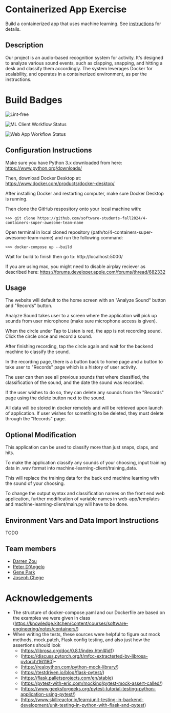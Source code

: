 # Containerized App Exercise

Build a containerized app that uses machine learning. See [instructions](./instructions.md) for details.

## Description

Our project is an audio-based recognition system for activity. It's designed to analyze various sound events, such as clapping, snapping, and hitting a desk and classify them accordingly. The system leverages Docker for scalability, and operates in a containerized environment, as per the instructions.

# Build Badges

![Lint-free](https://github.com/nyu-software-engineering/containerized-app-exercise/actions/workflows/lint.yml/badge.svg)

![ML Client Workflow Status](https://github.com/software-students-fall2024/4-containers-super-awesome-team-name/actions/workflows/ml_client.yml/badge.svg?branch=main)

![Web App Workflow Status](https://github.com/software-students-fall2024/4-containers-super-awesome-team-name/actions/workflows/web_app.yml/badge.svg?branch=main)

## Configuration Instructions

Make sure you have Python 3.x downloaded from here:
https://www.python.org/downloads/

Then, download Docker Desktop at:
https://www.docker.com/products/docker-desktop/

After installing Docker and restarting computer, make sure Docker Desktop is running.

Then clone the GitHub respository onto your local machine with:

```
>>> git clone https://github.com/software-students-fall2024/4-containers-super-awesome-team-name
```

Open terminal in local cloned repository (path/to/4-containers-super-awesome-team-name) and run the following command:
```
>>> docker-compose up --build
```

Wait for build to finish then go to:
http://localhost:5000/

If you are using mac, you might need to disable airplay reciever as described here:
https://forums.developer.apple.com/forums/thread/682332

## Usage

The website will default to the home screen with an "Analyze Sound" button and "Records" button.

Analyze Sound takes user to a screen where the application will pick up sounds from user microphone (make sure microphone access is given).

When the circle under Tap to Listen is red, the app is not recording sound. Click the circle once and record a sound.

After finishing recording, tap the circle again and wait for the backend machine to classify the sound.

In the recording page, there is a button back to home page and a button to take user to "Records" page which is a history of user activity.

The user can then see all previous sounds that where classified, the classification of the sound, and the date the sound was recorded.

If the user wishes to do so, they can delete any sounds from the "Records" page using the delete button next to the sound.

All data will be stored in docker remotely and will be retrieved upon launch of application. If user wishes for something to be deleted, they must delete through the "Records" page.

## Optional Modification

This application can be used to classify more than just snaps, claps, and hits. 

To make the application classify any sounds of your choosing, input training data in .wav format into machine-learning-client/training_data. 

This will replace the training data for the back end machine learning with the sound of your choosing. 

To change the output syntax and classification names on the front end web application, further modification of variable names in web-app/templates and machine-learning-client/main.py will have to be done.

## Environment Vars and Data Import Instructions

TODO

## Team members

- [Darren Zou](https://github.com/darrenzou)
- [Peter D'Angelo](https://github.com/dangelo729)
- [Gene Park](https://github.com/geneparkmcs)
- [Joseph Chege](https://github.com/JosephChege4)

# Acknowledgements

- The structure of docker-compose.yaml and our Dockerfile are based on the examples we were given in class (https://knowledge.kitchen/content/courses/software-engineering/notes/containers/)
- When writing the tests, these sources were helpful to figure out mock methods, mock.patch, Flask config testing, and also just how the assertions should look 
    - (https://librosa.org/doc/0.8.1/index.html#id1)
    - (https://discuss.pytorch.org/t/mfcc-extracterted-by-librosa-pytorch/161180)-
    - (https://realpython.com/python-mock-library/)
    - (https://testdriven.io/blog/flask-pytest/)
    - (https://flask.palletsprojects.com/en/stable)
    - (https://pytest-with-eric.com/mocking/pytest-mock-assert-called/)
    - (https://www.geeksforgeeks.org/pytest-tutorial-testing-python-application-using-pytest/)
    - (https://www.skillreactor.io/learn/unit-testing-in-backend-development/unit-testing-in-python-with-flask-and-pytest)
